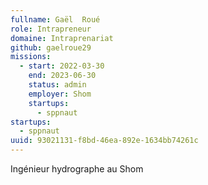```yaml
---
fullname: Gaël  Roué
role: Intrapreneur
domaine: Intraprenariat
github: gaelroue29
missions:
  - start: 2022-03-30
    end: 2023-06-30
    status: admin
    employer: Shom
    startups:
      - sppnaut
startups:
  - sppnaut
uuid: 93021131-f8bd-46ea-892e-1634bb74261c
---
```

Ingénieur hydrographe au Shom
